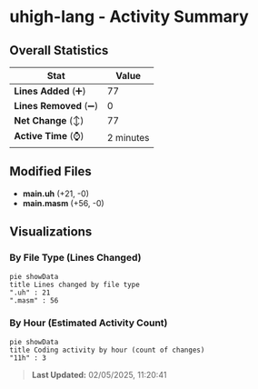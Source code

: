 # uhigh-lang - Activity Summary 

## Overall Statistics

| Stat                   | Value                                                             |
| ---------------------- | ----------------------------------------------------------------- |
| **Lines Added** (➕)   | 77                                          |
| **Lines Removed** (➖) | 0                                        |
| **Net Change** (↕)    | 77                |
| **Active Time** (⌚)   | 2 minutes |


## Modified Files
- **main.uh** (+21, -0)
- **main.masm** (+56, -0)

## Visualizations

### By File Type (Lines Changed)

```mermaid
pie showData
title Lines changed by file type
".uh" : 21
".masm" : 56
```

### By Hour (Estimated Activity Count)

```mermaid
pie showData
title Coding activity by hour (count of changes)
"11h" : 3
```


> **Last Updated:** 02/05/2025, 11:20:41
